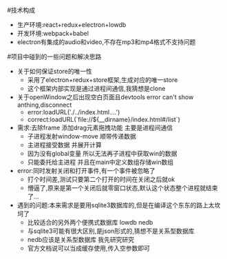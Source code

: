 #技术构成
<ul>
  <li>生产环境:react+redux+electron+lowdb</li>
  <li>开发环境:webpack+babel</li>
  <li>electron有集成的audio和video,不存在mp3和mp4格式不支持问题</li>
</ul>
#项目中碰到的一些问题和解决思路
<ul>
  <li>关于如何保证store的唯一性
    <ul>
      <li>采用了electron+redux+store框架,生成对应的唯一store</li>  
      <li>这个框架内部实现是通过进程间通信,我猜想是clone</li>  
    </ul>
  </li>
  <li>关于openWindow之后出现空白页面且devtools error can't show anthing,disconnect
    <ul>
      <li>error:loadURL('./../index.html....')</li>  
      <li>correct:loadURL(`file://${__dirname}/index.html#/list`)</li>  
    </ul>
  </li>
  <li>需求:去除frame  添加drag元素拖拽功能  主要是进程间通信
    <ul>
      <li>子进程发射window-move   顺带传递数据</li>  
      <li>主进程接受数据  并展开计算</li>  
      <li>因为没有global变量  所以无法再子进程中获取win的数据</li>  
      <li>只能委托给主进程  并且在main中定义数组存储win数组</li>
    </ul>
  </li>
  <li>error:同时发射关闭和打开事件,有一个事件被忽略了
    <ul>
      <li>打个时间差,测试只要第二个打开的时间在关闭之后就ok</li>
      <li>懵逼了,原来是第一个关闭后就零窗口状态,默认这个状态整个进程就结束了...</li>    
    </ul>
  </li>
  <li>遇到的问题:本来需求是要用sqlite3数据库的,但是在编译这个东东的路上太坎坷了
    <ul>
      <li>比较适合的另外两个便携式数据库   lowdb   nedb</li>
      <li>与sqlite3可能有很大区别,是json形式的,猜想不是关系型数据库</li> 
      <li>nedb应该是关系型数据库  我先研究研究</li>   
      <li>官方文档说可以当成缓存使用,传入空参数即可</li>   
    </ul>
  </li>

</ul>
